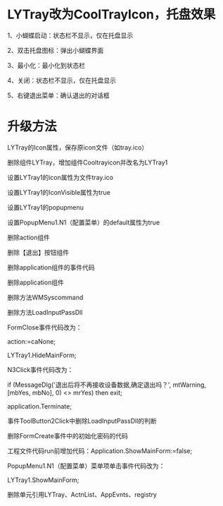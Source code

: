# LYTray改为CoolTrayIcon，托盘效果
1、小蝴蝶启动：状态栏不显示，仅在托盘显示 

2、双击托盘图标：弹出小蝴蝶界面 

3、最小化：最小化到状态栏 

4、关闭：状态栏不显示，仅在托盘显示 

5、右键退出菜单：确认退出的对话框 

# 升级方法
LYTray的Icon属性，保存原icon文件（如tray.ico） 

删除组件LYTray，增加组件Cooltrayicon并改名为LYTray1 

设置LYTray1的icon属性为文件tray.ico 

设置LYTray1的IconVisible属性为true 

设置LYTray1的popupmenu 

设置PopupMenu1.N1（配置菜单）的default属性为true 
  
删除action组件 

删除【退出】按钮组件 

删除application组件的事件代码 

删除application组件 

删除方法WMSyscommand 

删除方法LoadInputPassDll 

FormClose事件代码改为： 

  action:=caNone; 
  
  LYTray1.HideMainForm;  
  
N3Click事件代码改为： 

  if (MessageDlg('退出后将不再接收设备数据,确定退出吗？', mtWarning, [mbYes, mbNo], 0) <> mrYes) then exit; 
  
  application.Terminate; 
  
事件ToolButton2Click中删除LoadInputPassDll的判断 

删除FormCreate事件中的初始化密码的代码 

工程文件代码run前增加代码：Application.ShowMainForm:=false; 

PopupMenu1.N1（配置菜单）菜单项单击事件代码改为： 

  LYTray1.ShowMainForm;   
  
删除单元引用LYTray、ActnList、AppEvnts、registry
